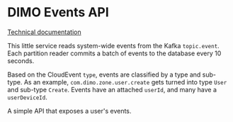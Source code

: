 # DIMO Events API

[Technical documentation](https://docs.dimo.zone/docs/overview/intro)

This little service reads system-wide events from the Kafka `topic.event`. Each partition reader commits a batch of events to the database every 10 seconds.

Based on the CloudEvent `type`, events are classified by a type and sub-type. As an example, `com.dimo.zone.user.create` gets turned into type `User` and sub-type `Create`. Events have an attached `userId`, and many have a `userDeviceId`.

A simple API that exposes a user's events.
